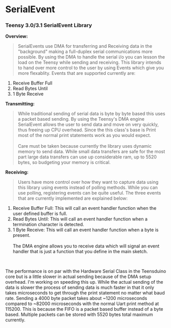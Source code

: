 SerialEvent
=========

<h3>Teensy 3.0/3.1 SerialEvent Library</h3>

<b>Overview:</b><br>
>SerialEvents use DMA for transferring and Receiving data in the "background" making a full-duplex serial communications more possible. By using the DMA to handle the serial i/o you can lesson the load on the Teensy while sending and receiving. This library intends to hand over more control to the user by using Events which give you more flexablity.
Events that are supported currently are:<br>
1.  Receive Buffer Full<br>
2.  Read Bytes Until<br>
3.  1 Byte Receive<br>

<b>Transmitting:</b><br>
> While traditional sending of serial data is byte by byte based this uses a packet based sending. By using the Teensy's DMA engine SerialEvent allows the user to send data and move on very quickly, thus freeing up CPU overhead. Since the this class's base is Print most of the normal print statements work as you would expect.<br><br>
Care must be taken because currently the library uses dynamic memory to send data. While small data transfers are safe for the most part large data transfers can use up considerable ram, up to 5520 bytes, so budgeting your memory is critical.<br>

<b>Receiving:</b><br>
> Users have more control over how they want to capture data using this library using events instead of polling methods. While you can use polling, registering events can be quite useful. The three events that are currently implemented are explained below:<br>
1.  Receive Buffer Full: This will call an event handler function when the user defined buffer is full.<br>
2.  Read Bytes Until: This will call an event handler function when a termination character is detected.<br>
3.  1 Byte Receive: This will call an event handler function when a byte is present.<br><br>
The DMA engine allows you to receive data which will signal an event handler that is just a function that you define in the main sketch.
<br>

The performance is on par with the Hardware Serial Class in the Teensduino core but is a little slower in actual sending because of the DMA setup overhead. I'm working on speeding this up. While the actual sending of the data is slower the process of sending data is much faster in that it only takes microseconds to get through the print statement no matter what baud rate. Sending a 4000 byte packet takes about ~1200 microseconds compared to ~82000 microseconds with the normal Uart print method at 115200. This is because the FIFO is a packet based buffer instead of a byte based. Multiple packets can be stored with 5520 bytes total maximum currently.<br>
</ul>
